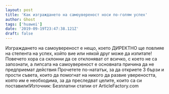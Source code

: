 ```yaml
---
layout: post
title: 'Как изграждането на самоувереност носи по-голям успех'
author: Ghost
tags: ['huawei']
date: '2019-09-19T23:47:38.121Z'
draft: false
---
```


Изграждането на самоувереност е нещо, което ДИРЕКТНО ще повлияе на степента на успех, който вие или някой друг може да изпитате! Повечето хора са склонни да се отклоняват от всичко, с което не са запознати, а липсата на самоувереност е основната причина да не предприемат действия Прочетете по-нататък, за да откриете 3 бързи и прости съвета, които да помогнат на никого да развие увереността, която им е необходима, за да преследват целите, които са си поставили!Източник: Безплатни статии от ArticleFactory.com
